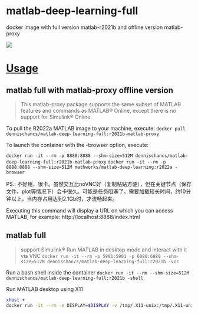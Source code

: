 # matlab-deep-learning-full
 docker image with full version matlab-r2021b and offline version matlab-proxy

![](https://images.weserv.nl?url=https://raw.githubusercontent.com/dennischancs/matlab-deep-learning-full/main/img/202204111143082.png)

# [Usage](https://hub.docker.com/r/mathworks/matlab-deep-learning#How-to-use-this-image)

## matlab full with matlab-proxy offline version
> This matlab-proxy package supports the same subset of MATLAB features and commands as MATLAB® Online, except there is no support for Simulink® Online.

To pull the R2022a MATLAB image to your machine, execute:
`docker pull dennischancs/matlab-deep-learning-full:r2021b-matlab-proxy`

To launch the container with the -browser option, execute:

`docker run -it --rm -p 8888:8888 --shm-size=512M dennischancs/matlab-deep-learning-full:r2021b-matlab-proxy`
`docker run -it --rm -p 8888:8888 --shm-size=512M mathworks/matlab-deep-learning:r2022a -browser`

PS.: 不好用，很卡。虽然交互比noVNC好（复制粘贴方便），但在关键节点（保存文件、plot等情况下）会卡很久。可能是任务阻塞了。需要加载较长时间，约10分钟以上，当内存占用达到2.1Gb时，才流畅起来。

Executing this command will display a URL on which you can access MATLAB, for example:
http://localhost:8888/index.html

## matlab full
> support Simulink®
Run MATLAB in desktop mode and interact with it via VNC
`docker run -it --rm -p 5901:5901 -p 6080:6080 --shm-size=512M dennischancs/matlab-deep-learning-full:r2021b -vnc`

Run a bash shell inside the container
`docker run -it --rm --shm-size=512M dennischancs/matlab-deep-learning-full:r2021b -shell`

Run MATLAB desktop using X11
```bash
xhost +
docker run -it --rm -e DISPLAY=$DISPLAY -v /tmp/.X11-unix:/tmp/.X11-unix:ro --shm-size=512M dennischancs/matlab-deep-learning-full:r2021b
```
